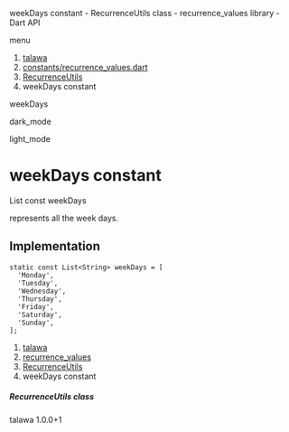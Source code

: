 




weekDays constant - RecurrenceUtils class - recurrence\_values library - Dart API







menu

1. [talawa](../../index.html)
2. [constants/recurrence\_values.dart](../../constants_recurrence_values/constants_recurrence_values-library.html)
3. [RecurrenceUtils](../../constants_recurrence_values/RecurrenceUtils-class.html)
4. weekDays constant

weekDays


dark\_mode

light\_mode




# weekDays constant


List<String>
const weekDays

represents all the week days.


## Implementation

```
static const List<String> weekDays = [
  'Monday',
  'Tuesday',
  'Wednesday',
  'Thursday',
  'Friday',
  'Saturday',
  'Sunday',
];
```

 


1. [talawa](../../index.html)
2. [recurrence\_values](../../constants_recurrence_values/constants_recurrence_values-library.html)
3. [RecurrenceUtils](../../constants_recurrence_values/RecurrenceUtils-class.html)
4. weekDays constant

##### RecurrenceUtils class





talawa
1.0.0+1






